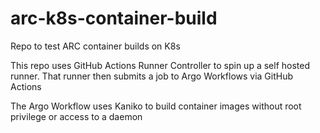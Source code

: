 # arc-k8s-container-build
Repo to test ARC container builds on K8s

This repo uses GitHub Actions Runner Controller to spin up a self hosted runner. That runner then submits a job to Argo Workflows via GitHub Actions

The Argo Workflow uses Kaniko to build container images without root privilege or access to a daemon